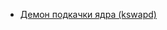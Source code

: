 * [Демон подкачки ядра (kswapd)](/articles/%D0%94%D0%B5%D0%BC%D0%BE%D0%BD%20%D0%BF%D0%BE%D0%B4%D0%BA%D0%B0%D1%87%D0%BA%D0%B8%20%D1%8F%D0%B4%D1%80%D0%B0%20%28kswapd%29.md)
